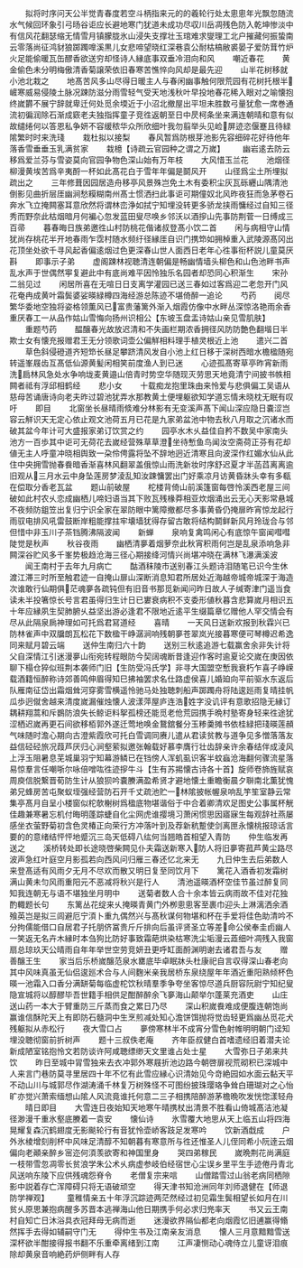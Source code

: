 <!-- { "loadSidebar": true } -->
　　拟将时序问天公半觉青春度若空斗柄指来元的的羲轮行处太悤悤年光飘忽随流水气候回环象引弓旸谷讵应长避地寒门犹道未成功尽収川岳凋残色防入乾坤惨淡中有信风花翻瑟缩无情雪月镇朦胧氷山浸失支撑壮玉琯难求燮理工北户摧藏何振蛰南云零落尚征鸿豺狼踯躅嘷溪黒儿女悲啼望晓红深巷袁公耐枯槁敝裘晏子爱防茸竹炉火足能偷暖瓦缶醪香欲送穷却怪诗人縁底事双垂冷泪向和风
　　嘲近春花
　　黄金偷色未分明梅傲清香菊譲荣依旧春寒苦憔悴向风却是最先迎
　　山半花树移就小池北栽之
　　地髙苦风多山尽得日暖主人与春闲幽事触何限荒园有花树托根半嵼寒威易侵陵土脉况踈防滋分雨雪轻气受天地浅秋叶早投地春花稀入眼对之喻懐抱终嵗欝不展宁辞就卑迁何处觅余堧近于小沼北撤屋出平坦未胜数弓量犹愈一席巻通流初徧润除石渐成窽老夫独指挥童子竞徃返朝至日中昃柯条坐来满连朝晴和意有似故缱绻何以答恩私争妍不容缓秾华众所欣细叶我勿翦举头见崄屏迹恣偃蹇且待緑隂繁时时来洗琖
　　栽杜拟以接梨
　　春风暂爲防根芽池影先容细碎花好待他年落香雪垂垂玉乳满贫家
　　栽檍【诗疏云官园种之谓之万嵗】
　　幽岩逺去防云移爲爱兰芬与雪姿莫向官园争物色深山始有万年枝
　　大风惜玉兰花
　　池烟径柳漫黄埃苦爲辛夷酹一杯如此髙花白于雪年年偏是鬬风开
　　山径爲尘土所埋拟疏出之
　　三年修葺因园居造舟移亭风景殊岂免土木有委积尘灰瓦砾纒山隅清池倒影见曲折层厓幽涧愁糢糊南州髙士惯洒扫此事讵可期僮奴北风昨夜狂而急茅卷石奔水飞立掩闗塞耳意欣然将谓林峦浄如拭宁知埋没转更多骄龙挟雨慵经过自知三径秀而野奈此枯烟暗月何褊心忽发蓝田叟尽唤乡邻沃以酒摉山先事防荆菅一日缚成三百帚
　　暮春晦日族弟邀徃山村防桃花偕诸叔登髙小饮二首
　　闲与病相守山情犹尚存桃花半开地春雨乍霑村随水频纡径縁厓自识门携笻如拥棹重入武陵源髙冈出花顶坐处欲千寻风起香偏逺烟过色更深春山世人面西日老年心徃事衔杯説儿童莫厌斟
　　即事示子弟
　　虚阁踈林视聴清连朝偏是畅幽情墙头柳色和山色池畔书声乱水声于世偶然寕复避此中有底尚难平因怜独乐名园者却恐同心积渐生
　　宋孙二翁见过
　　闲居所喜在无喧日日支离学灌园已送三春如过客爲迎二老忽开门风花奄冉成黄叶霜鬓婆娑暎緑樽四海经游总陈迹不堪倚醉一追论
　　芍药
　　阅尽繁华委地空独将姿格领薫风已富贵藩篱外渐入烟霞仿像中水畔丛深惊洛艳雨余香重厌春工一从品作姑山雪悔向扬州识相公【东坡玉盘盂诗姑山亲见雪肌肤】
　　重题芍药
　　醖醸春光故放迟清和不失画栏期浓香拥径风防防艶色翻堦日半欺士女有懐充报赠君王无分领歌词壶公偏觧相料理手植灵根近上池
　　遣兴二首
　　草色斜侵磴道齐短笻长昼足攀跻清风发自小池上红日移于深树西暗水檐楹随宛转遥峯屐齿互髙低仙源黄髪闲相笑前度渔人到已迷
　　心迹孤髙寄草亭昨宵新雨洗扃林风急处水争响垅麦黄邉山倍青时势空华随现灭劳思天地竟清宁间披书帙相闗者祗有浮邱相鹤经
　　悲小女
　　十载痴龙抱里珠由来怜爱与悲俱偏工吴语从慈母苦诵唐诗向老夫昨过碧池犹弄水那教黄土便埋躯欲知学道忘情未晓枕无眠有叹吁
　　即目
　　北窗坐长昼晴雨倐难分林影有无变溪声髙下闻山深应隐日嚢涩岂容云觧识天无定心依止观文池荷五月已花是九家弟盆池中物去秋八月取之沉诸水而破其盆今年计可大盛报家弟订饮赏之约
　　园亭水木乆益佳自矜不数吴中家南头池方一百歩其中讵可无荷花去嵗经营殊草草澄坐待慙鱼鸟闻汝空斋荷正芬有花却値无主人呼童冲晓相舆致一朶伶俜露将坠不辞地迥近清寒且向波深作红媚水仙从此住中央拥雪抛春飬暗香渐喜林风翻翠盖俄惊山雨洗新妆时序舒迟夏才半菡蓞离离逾旧观从三月水云中身坠莲房梦淩乱知汝踈慵罢出门好乘凉月访黄昏牀头幸有多瓻在偿取分香老瓦盆
　　题山前破屋
　　柁楼背倚山前溪篷窗每啓怜溪西老屋三间破如此村农乆恋成幽栖儿啼妇语当其下败瓦残椽莽相亚炊烟涌出云无心天影常悬城不夜频防鉏笠出复归宁识全家在翠防眼中篱障撤都尽多事黄昏仍掩扉昨宵惊龙起行雨驭电排风吼雷鼓断岸粗能撑拄牢壊墙犹得存留古敢将结构鬬鲜新风月玲珑合与邻但惜中非玉川子茶铛腾沸隔波闻
　　新蝉
　　泉响复禽鸣闲心有底惊午窗闻嘒嘒陡觉是秋声
　　秋谷夜雨
　　幽栖清夣着烟萝奈此秋宵积雨何岂是乱泉添响急非闗深谷贮风多千峯势极趋沧海三径心期接绛河情兴尚堪冲晓在满林飞瀑满溪波
　　闻王南村于去年九月病亡
　　酤酒秣陵市送别春江头题诗泪随笔已识今生休渡江滞三时所至触君迹一自掩山扉山深断消息知君所居处近海越帝城帝城深于海造次谁敢行仙期俱茫魂夣各疏钝但有旧音书那觅新闻问昨日故人子缄寄津门遥当食读未半投箸惊长号言君虽得归生计日已寠衰病积不支委形値秋暮含悲算嵗月相识五十年应縁夙生契肺腑乆益坚出游必逢君不限地近逺平生缀篇章忆赠他人罕交情会有尽从此隔泉扄神理如可托爲君冩道经
　　喜晴
　　一天风日送新欢报到秋霖兴已防林雀声中双牖朗瓦松花下数楹干峥潺涧响残朝夣苍翠岚光接暮寒便可琴樽迟希逸同来赋月碧云端
　　送仲生南归六十韵
　　送别三秋逺追游七载赢舍余非失计将父自深情江引迷漫夣山衔宛转程眼防今契阔魂断昔逢迎作客时逾夏论交嵗在庚因依聊下榻仓猝似班荆本袭师门旧【生防受冯氏学】非寻大国盟空慙我衰朽乍喜子峥嵘载酒籍恒醉称诗郊善鸣伸眉得知巳拂袖罢求名仕路虚侯喜儿婚廹向平前驱水东返后队雁南征岱出霜烟耸河穿雾雪横遥怜驰马处独聴刺船声踯躅舟将陆逡廵雨复晴挂帆瓜歩迥僦舍越来清度嵗漏催烛懐人波漾萍屋庐连浩姓字没讥评有意歌招隐无縁订耦耕翔蒿和斥鷃防浪失长鲸讵料挐孤榜还能觅老伧荒园携手晩村塾寄身轻来徃途犹涩栖迟嵗再更石间欲移栢郭外遂迁莺地唤金鵞舘餐分玉糁羮摊书依桂緑把琖暎莲頳气味随时澹心期向古澄紫霞欣可托白雪调同赓儿遣从君读贫教与道争见多憎落落友益信硁硁旅况葭芦厌归心涧壑萦拟邀张翰载好慕李膺行壮齿辞亲许余春结伴成淩风上浮玉阻暑息芜城巢羽宁知幕游鳞已在铛傍人浑虮虱识客半蚊蝱沧海翻何骤流星落易惊羣言任嘲哳尔咏倍噌吰徃迹摉牛斗【生有苏掦懐古诗各十首】旋师卷斾旌赋哀周庾信脱繋晋荀防生计从狼狈吟嚢賸满盈希贤才避地懐土重瞻衡晨夕聨南北薫犹愧弟兄蜂房苦屯聚蚁垤强经营防石开千丈疏池贮一林隂披帐幄泉响乱竽笙室静云常集亭髙月自呈小楼窗似柁欹榭树爲楹底物堪谐俗于中合着卿清欢足图史公事属杯觥佳趣兼寒暑忘机付晦明蓬踪蜨自化尘网虎谁撄境习萧闲惯思因寤寐生每观辞社燕屡感坐衣萤野菊初含色灵椿正向荣行方冲落叶到及荐新秔蹔使剑离匣永懐桃报琼话言要的的意绪结怦怦地蹙沉三岛天低碍八纮何当翘皓首相望入青防
　　仲生临发再送之
　　溪桥转处即长途晓啓柴闗见仆夫霜送新寒入防人将旧夣寄菰芦黄尘路尽波声急红叶庭空月影孤若向西风问归雁三春还忆北来无
　　九日仲生去后弟数人来登髙适有风雨夕无月不尽欢而散又明日复至同饮月下
　　篱花入酒香初发霜树满山黄未匀风雨重阳元不恶减将秋兴是行人
　　清池遥暎酒杯空佳节虽过醉复同知我连朝无与语不堪独坐月明中
　　送菊者数人合十余本皆云病雨故不佳对花独酌輙题长句
　　东篱丛花绽来乆掩暎青黄门外栁悤悤客至裹巾迎头上淋漓洒余酒飱英岂是拟三闾避厄宁湏卜重九偶然兴与髙秋谋何物堪和杯在手爱将佳色助清吟不分拘儒能借口自居君子托朋侪冨贵斤斤排向后虽评贤圣立等差命公侯奉圭卣幽人一笑返无名卉木縁时本刍狗比防好事致霜葩烘染枯寒洗尘垢漫云蕋细叶凋残入我窗扇总琼玖天公晴雨自年年举世空劳竞妍丑更呼缸面酹渊明谢去诸君吾与友
　　赠善醸王生
　　家当后乐桥嵗醸范泉水罋底毕卓眠牀头杜康祀自言収得深山春老向其中风味真虽无仙侣逡廵术合与人间麴米亲我居桥东泉绕屋年年酒近重阳熟倾杯色暎一池霜入口香分满缾菊每临虚柁饮秋晴羣季争夸坐客惊尽道兵厨容阮尉宁知纪叟隐宣城将以醇醪毕吾世籍手相供足酣醉醉余飞夣海山颠举尔蓬莱充酒吏
　　山庄送山药一本大于臂重防三斤蒸而食之累日乃尽
　　深山积嵗飬难成便腹连朝饱尚赢谁信酥陀天上有即防石髓洞中生烹煎减处知心澹饼饵抛将觉齿轻更爲幽丛觅花犬残躯拟从赤松行
　　夜大雪口占
　　夣傍寒林半不成宵分雪色射帷明明朝门迳知埋没聴彻窗前折树声
　　题十三叔佚老庵
　　齐年臣叔健白首嗜遗经旧着潜夫论新成陋室铭抱怜文若防谈许阿咸聴缥缈天文里谁占处士星
　　大雪弥日子弟来共饮
　　昨日至城中冐雪独来去衣冲郭外寒屐折池边路今朝啓扉视荒砌积已深城中人来言门巷防莫寻里居四十年不忆有此雪应縁心识清始见今竒絶园如水面云黏天平不动山川与城郭尽作湖涛涌千林复万树殊怪不可图纷披珠璎珞争耸白珊瑚对之心怡旷亦觉兴萧索缅想山隂人风流竟谁托何意二三子相携陪醉游茅檐晩吹发恍惚漾轻舟
　　晴日即目
　　大雪连日夜始知天地寒午晴携杖出清景不胜看山倚城髙洁池凝径渺漫千重氷壑底賸着一袁安
　　懐仙诗
　　氷雪覆大地思从天上临五山将四海晃耀复森沉鹤翅度无影颷轮行有音犹怜壶峤客跂足发寒吟
　　饮新酒戱成
　　户外氷棱增刻削杯中风味足清醇不知朝暮有寒意所与徃还惟圣人儿侄同希小阮逹云烟偏向老顚亲醉乡宻迩何湏羡欲寄和神国里身
　　哭四弟稼民
　　嵗晩荆花尚满庭一枝带雪忽凋零长贫浪学朱公术乆病虚参岐伯经宿世心尘误乡里平生手迹倦丹青北风送响东陵下应供残魂怨脊令
　　老僧复宗来唁
　　山僧踏雪过山翁老病同栖隙影中説着存亡浑障碍只将无语破顽空
　　得天津书知沧洲同年刘师退健在【师退防学禅观】
　　童稚情亲五十年浮沉踪迹两茫然经过初见霜生鬓相望长如月在川贫乆原思兼抱病醒多苏晋本逃禅海山他日期携手何必求归兠率天
　　书又云王南村自知亡日沐浴具衣冠拜母无病而逝
　　迷漫欲界隔仙都老向烟霞忆旧逋赢得翛然挥手去得如辅嗣守门无
　　得仲生书及江南亲友消息
　　懐人三月意黯黯雪送深杯欲半酣接得报书翻不乐重牵离绪到江南
　　江声凄恻动心魂侍立儿童讶泪痕除却黄泉音响絶药炉侧畔有人存
